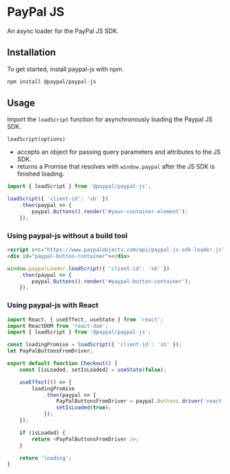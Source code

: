 # PayPal JS

An async loader for the PayPal JS SDK.

## Installation

To get started, install paypal-js with npm.

```sh
npm install @paypal/paypal-js
```

## Usage

Import the `loadScript` function for asynchronously loading the Paypal JS SDK.

`loadScript(options)`
- accepts an object for passing query parameters and attributes to the JS SDK.
- returns a Promise that resolves with `window.paypal` after the JS SDK is finished loading.

```js
import { loadScript } from '@paypal/paypal-js';

loadScript({ 'client-id': 'sb' })
    .then(paypal => {
        paypal.Buttons().render('#your-container-element');
    });
```

### Using paypal-js without a build tool

```html
<script src="https://www.paypalobjects.com/api/paypal-js-sdk-loader.js"></script>
<div id="paypal-button-container"></div>
```

```js
window.paypalLoader.loadScript({ 'client-id': 'sb' })
    .then(paypal => {
        paypal.Buttons().render('#paypal-button-container');
    });
```


### Using paypal-js with React

```js
import React, { useEffect, useState } from 'react';
import ReactDOM from 'react-dom';
import { loadScript } from '@paypal/paypal-js';

const loadingPromise = loadScript({ 'client-id': 'sb' });
let PayPalButtonsFromDriver;

export default function Checkout() {
    const [isLoaded, setIsLoaded] = useState(false);

    useEffect(() => {
        loadingPromise
            .then(paypal => {
                PayPalButtonsFromDriver = paypal.Buttons.driver('react', { React, ReactDOM });
                setIsLoaded(true);
            });
    });

    if (isLoaded) {
        return <PayPalButtonsFromDriver />;
    }

    return 'loading';
}
```
